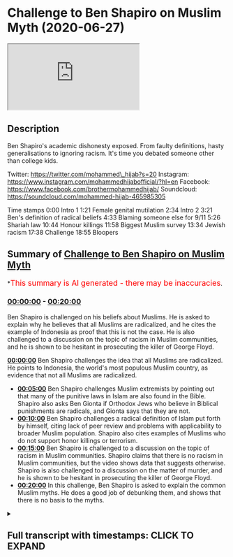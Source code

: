 # Challenge to Ben Shapiro on Muslim Myth (2020-06-27)

<iframe loading='lazy' src='https://www.youtube.com/embed/88CwPZAssIQ'></iframe>

## Description

Ben Shapiro's academic dishonesty exposed. From faulty definitions, hasty generalisations to ignoring racism. It's time you debated someone other than college kids.

Twitter: https://twitter.com/mohammed\_hijab?s=20
Instagram: https://www.instagram.com/mohammedhijabofficial/?hl=en
Facebook: https://www.facebook.com/brothermohammedhijab/
Soundcloud: https://soundcloud.com/mohammed-hijab-465985305

Time stamps
0:00 Intro 1
1:21 Female genital mutilation
2:34 Intro 2
3:21 Ben's definition of radical beliefs
4:33 Blaming someone else for 9/11
5:26 Shariah law
10:44 Honour killings
11:58 Biggest Muslim survey
13:34 Jewish racism
17:38 Challenge
18:55 Bloopers

## Summary of [Challenge to Ben Shapiro on Muslim Myth](https://www.youtube.com/watch?v=88CwPZAssIQ)

\*<span style="color:red; font-size:125%">This summary is AI generated - there may be inaccuracies</span>.

### [00:00:00](https://www.youtube.com/watch?v=88CwPZAssIQ\&t=0) - [00:20:00](https://www.youtube.com/watch?v=88CwPZAssIQ\&t=1200)

Ben Shapiro is challenged on his beliefs about Muslims. He is asked to explain why he believes that all Muslims are radicalized, and he cites the example of Indonesia as proof that this is not the case. He is also challenged to a discussion on the topic of racism in Muslim communities, and he is shown to be hesitant in prosecuting the killer of George Floyd.

**[00:00:00](https://www.youtube.com/watch?v=88CwPZAssIQ\&t=0)**  Ben Shapiro challenges the idea that all Muslims are radicalized. He points to Indonesia, the world's most populous Muslim country, as evidence that not all Muslims are radicalized.

*   **[00:05:00](https://www.youtube.com/watch?v=88CwPZAssIQ\&t=300)**  Ben Shapiro challenges Muslim extremists by pointing out that many of the punitive laws in Islam are also found in the Bible. Shapiro also asks Ben Gionta if Orthodox Jews who believe in Biblical punishments are radicals, and Gionta says that they are not.
*   **[00:10:00](https://www.youtube.com/watch?v=88CwPZAssIQ\&t=600)** Ben Shapiro challenges a radical definition of Islam put forth by himself, citing lack of peer review and problems with applicability to broader Muslim population. Shapiro also cites examples of Muslims who do not support honor killings or terrorism.
*   **[00:15:00](https://www.youtube.com/watch?v=88CwPZAssIQ\&t=900)**  Ben Shapiro is challenged to a discussion on the topic of racism in Muslim communities. Shapiro claims that there is no racism in Muslim communities, but the video shows data that suggests otherwise. Shapiro is also challenged to a discussion on the matter of murder, and he is shown to be hesitant in prosecuting the killer of George Floyd.
*   **[00:20:00](https://www.youtube.com/watch?v=88CwPZAssIQ\&t=1200)** In this challenge, Ben Shapiro is asked to explain the common Muslim myths. He does a good job of debunking them, and shows that there is no basis to the myths.

<details><summary><h2>Full transcript with timestamps: CLICK TO EXPAND</h2></summary>

[0:00:00](https://youtu.be/88CwPZAssIQ?t=0) yes a challenging you pigeon hearted\
[0:00:03](https://youtu.be/88CwPZAssIQ?t=3) pusillanimous weasel academic weasel\
[0:00:06](https://youtu.be/88CwPZAssIQ?t=6) fraud so I've always wanted to reply to\
[0:00:14](https://youtu.be/88CwPZAssIQ?t=14) this video this video that ben shapiro\
[0:00:16](https://youtu.be/88CwPZAssIQ?t=16) he put forward this video where he is\
[0:00:18](https://youtu.be/88CwPZAssIQ?t=18) talking about islam and muslims and he's\
[0:00:21](https://youtu.be/88CwPZAssIQ?t=21) trying to represent muslims in a certain\
[0:00:24](https://youtu.be/88CwPZAssIQ?t=24) way he hastily generalizes in a really\
[0:00:27](https://youtu.be/88CwPZAssIQ?t=27) unacquainted are with this kind of hasty\
[0:00:33](https://youtu.be/88CwPZAssIQ?t=33) generalization but before we do so let's\
[0:00:35](https://youtu.be/88CwPZAssIQ?t=35) take a look at actually some of the\
[0:00:37](https://youtu.be/88CwPZAssIQ?t=37) claims that he's making first of all as\
[0:00:40](https://youtu.be/88CwPZAssIQ?t=40) we can see in this video he speaks about\
[0:00:42](https://youtu.be/88CwPZAssIQ?t=42) the Old Testament and the New Testament\
[0:00:43](https://youtu.be/88CwPZAssIQ?t=43) and when he speaks about people who\
[0:00:46](https://youtu.be/88CwPZAssIQ?t=46) believe in these things he acknowledges\
[0:00:48](https://youtu.be/88CwPZAssIQ?t=48) that there are violent passages he says\
[0:00:50](https://youtu.be/88CwPZAssIQ?t=50) in those books why he says there's\
[0:00:52](https://youtu.be/88CwPZAssIQ?t=52) plenty of violent material in the Old\
[0:00:54](https://youtu.be/88CwPZAssIQ?t=54) and New Testaments hey I'm an Orthodox\
[0:00:55](https://youtu.be/88CwPZAssIQ?t=55) Jew I read the Old Testament a lot but\
[0:00:57](https://youtu.be/88CwPZAssIQ?t=57) believers in those particular texts are\
[0:00:59](https://youtu.be/88CwPZAssIQ?t=59) not currently ramming airliners into\
[0:01:00](https://youtu.be/88CwPZAssIQ?t=60) towers or beheading journalists or\
[0:01:03](https://youtu.be/88CwPZAssIQ?t=63) mutilating female genitalia\
[0:01:04](https://youtu.be/88CwPZAssIQ?t=64) so why mention these examples is it\
[0:01:06](https://youtu.be/88CwPZAssIQ?t=66) because you're trying to otherwise or\
[0:01:08](https://youtu.be/88CwPZAssIQ?t=68) associate Muslims with particular acts\
[0:01:10](https://youtu.be/88CwPZAssIQ?t=70) it's clear here that those three\
[0:01:13](https://youtu.be/88CwPZAssIQ?t=73) examples are carefully chosen by\
[0:01:15](https://youtu.be/88CwPZAssIQ?t=75) yourself and actually funny enough nor\
[0:01:18](https://youtu.be/88CwPZAssIQ?t=78) even generalizable to Muslims let's take\
[0:01:20](https://youtu.be/88CwPZAssIQ?t=80) your third example for example you talk\
[0:01:22](https://youtu.be/88CwPZAssIQ?t=82) about female genital mutilation well\
[0:01:24](https://youtu.be/88CwPZAssIQ?t=84) there is no evidence whatsoever that\
[0:01:25](https://youtu.be/88CwPZAssIQ?t=85) most only Muslim countries practice this\
[0:01:28](https://youtu.be/88CwPZAssIQ?t=88) act for example with the OPA is East\
[0:01:30](https://youtu.be/88CwPZAssIQ?t=90) Africa many of those populations are\
[0:01:32](https://youtu.be/88CwPZAssIQ?t=92) majority Christian populations yet the\
[0:01:35](https://youtu.be/88CwPZAssIQ?t=95) act is very much or the practice of\
[0:01:38](https://youtu.be/88CwPZAssIQ?t=98) female genital mutilation is very much\
[0:01:40](https://youtu.be/88CwPZAssIQ?t=100) rampant in fact one of the books I've\
[0:01:42](https://youtu.be/88CwPZAssIQ?t=102) written called fifth wave feminism I\
[0:01:43](https://youtu.be/88CwPZAssIQ?t=103) dedicate an entire chapter on these\
[0:01:46](https://youtu.be/88CwPZAssIQ?t=106) kinds of Acts our practices and how\
[0:01:48](https://youtu.be/88CwPZAssIQ?t=108) they're committed in in the Western\
[0:01:52](https://youtu.be/88CwPZAssIQ?t=112) world like for example if you look at\
[0:01:53](https://youtu.be/88CwPZAssIQ?t=113) the WH old definition of what is in fact\
[0:01:56](https://youtu.be/88CwPZAssIQ?t=116) considered female genital mutilation it\
[0:01:59](https://youtu.be/88CwPZAssIQ?t=119) would be things like a labiaplasty why\
[0:02:01](https://youtu.be/88CwPZAssIQ?t=121) is that not concerned and by the way\
[0:02:03](https://youtu.be/88CwPZAssIQ?t=123) labiaplasty and clitoridectomy z' these\
[0:02:06](https://youtu.be/88CwPZAssIQ?t=126) kinds of things are done right here in\
[0:02:09](https://youtu.be/88CwPZAssIQ?t=129) the West and they're done at an alarming\
[0:02:11](https://youtu.be/88CwPZAssIQ?t=131) rate more so than\
[0:02:13](https://youtu.be/88CwPZAssIQ?t=133) any other place in the world so why is\
[0:02:15](https://youtu.be/88CwPZAssIQ?t=135) that not referred to as female genital\
[0:02:17](https://youtu.be/88CwPZAssIQ?t=137) mutilation and has that got anything to\
[0:02:18](https://youtu.be/88CwPZAssIQ?t=138) do with Muslims no it's got nothing to\
[0:02:20](https://youtu.be/88CwPZAssIQ?t=140) do with Muslims even that pacings pacing\
[0:02:23](https://youtu.be/88CwPZAssIQ?t=143) of vagina is referred to as a kind of\
[0:02:26](https://youtu.be/88CwPZAssIQ?t=146) mutilation by the w-h-o standard if we\
[0:02:29](https://youtu.be/88CwPZAssIQ?t=149) take once again that measure what would\
[0:02:31](https://youtu.be/88CwPZAssIQ?t=151) we say that that happens more in the\
[0:02:33](https://youtu.be/88CwPZAssIQ?t=153) West or does that happen more in these\
[0:02:34](https://youtu.be/88CwPZAssIQ?t=154) so once again I think you're trying to\
[0:02:37](https://youtu.be/88CwPZAssIQ?t=157) create an image you're trying to create\
[0:02:39](https://youtu.be/88CwPZAssIQ?t=159) a picture of a peculiar Muslim right and\
[0:02:43](https://youtu.be/88CwPZAssIQ?t=163) it's a very failed image because when we\
[0:02:46](https://youtu.be/88CwPZAssIQ?t=166) fact check some of the stuff that you're\
[0:02:48](https://youtu.be/88CwPZAssIQ?t=168) saying quickly right as we're gonna find\
[0:02:51](https://youtu.be/88CwPZAssIQ?t=171) out when we go through this one by one\
[0:02:53](https://youtu.be/88CwPZAssIQ?t=173) bit by bit piece by piece then\
[0:02:56](https://youtu.be/88CwPZAssIQ?t=176) everything like a stack of cards breaks\
[0:03:00](https://youtu.be/88CwPZAssIQ?t=180) down in front of your very face let's\
[0:03:02](https://youtu.be/88CwPZAssIQ?t=182) take a look at the next thing that you\
[0:03:03](https://youtu.be/88CwPZAssIQ?t=183) say so you say that and this is so\
[0:03:08](https://youtu.be/88CwPZAssIQ?t=188) important because you run with this okay\
[0:03:10](https://youtu.be/88CwPZAssIQ?t=190) and in fact I would go as far as to say\
[0:03:12](https://youtu.be/88CwPZAssIQ?t=192) is the majority of your video is based\
[0:03:15](https://youtu.be/88CwPZAssIQ?t=195) on this faulty and unrecognized\
[0:03:18](https://youtu.be/88CwPZAssIQ?t=198) definition which you don't even do a\
[0:03:20](https://youtu.be/88CwPZAssIQ?t=200) good job in defining radical beliefs are\
[0:03:22](https://youtu.be/88CwPZAssIQ?t=202) a lot broader than terrorists and\
[0:03:23](https://youtu.be/88CwPZAssIQ?t=203) anybody who argues otherwise is being\
[0:03:25](https://youtu.be/88CwPZAssIQ?t=205) naive or foolish or disingenuous but\
[0:03:27](https://youtu.be/88CwPZAssIQ?t=207) defining what radical beliefs are not is\
[0:03:30](https://youtu.be/88CwPZAssIQ?t=210) not defining what they are so by saying\
[0:03:33](https://youtu.be/88CwPZAssIQ?t=213) radical beliefs are much wider than\
[0:03:35](https://youtu.be/88CwPZAssIQ?t=215) terrorism what you're free to do as\
[0:03:38](https://youtu.be/88CwPZAssIQ?t=218) we're gonna see in this video is\
[0:03:39](https://youtu.be/88CwPZAssIQ?t=219) basically define a multiplicity of\
[0:03:42](https://youtu.be/88CwPZAssIQ?t=222) things all radical beliefs but why\
[0:03:45](https://youtu.be/88CwPZAssIQ?t=225) should we accept your chosen definition\
[0:03:48](https://youtu.be/88CwPZAssIQ?t=228) in fact in the literature in the\
[0:03:50](https://youtu.be/88CwPZAssIQ?t=230) political science literature when we\
[0:03:51](https://youtu.be/88CwPZAssIQ?t=231) read the works of action or Pape or sage\
[0:03:54](https://youtu.be/88CwPZAssIQ?t=234) men or any other they don't agree with\
[0:03:56](https://youtu.be/88CwPZAssIQ?t=236) you in terms of that definition when we\
[0:03:58](https://youtu.be/88CwPZAssIQ?t=238) talk about the process of radicalization\
[0:04:00](https://youtu.be/88CwPZAssIQ?t=240) we're not talking about someone who for\
[0:04:03](https://youtu.be/88CwPZAssIQ?t=243) example is we're gonna come to see with\
[0:04:04](https://youtu.be/88CwPZAssIQ?t=244) your with your kind of pseudo\
[0:04:07](https://youtu.be/88CwPZAssIQ?t=247) definitions that believes in or an acts\
[0:04:11](https://youtu.be/88CwPZAssIQ?t=251) kind of Sharia law who agrees with this\
[0:04:13](https://youtu.be/88CwPZAssIQ?t=253) definition it's not something which is\
[0:04:15](https://youtu.be/88CwPZAssIQ?t=255) unanimous in the literature by any means\
[0:04:17](https://youtu.be/88CwPZAssIQ?t=257) so you start with this faulty definition\
[0:04:19](https://youtu.be/88CwPZAssIQ?t=259) and then you proceed in a way which\
[0:04:22](https://youtu.be/88CwPZAssIQ?t=262) builds your faulty castle or your\
[0:04:26](https://youtu.be/88CwPZAssIQ?t=266) Gosselaar on a thin air you building an\
[0:04:28](https://youtu.be/88CwPZAssIQ?t=268) argument on a faulty premise and that's\
[0:04:31](https://youtu.be/88CwPZAssIQ?t=271) what we're gonna expose today Indonesia\
[0:04:34](https://youtu.be/88CwPZAssIQ?t=274) is the world's most populous Muslim\
[0:04:35](https://youtu.be/88CwPZAssIQ?t=275) country it's got almost 205 million\
[0:04:37](https://youtu.be/88CwPZAssIQ?t=277) Muslims living there and 70 percent\
[0:04:39](https://youtu.be/88CwPZAssIQ?t=279) blamed the United States Israel or\
[0:04:41](https://youtu.be/88CwPZAssIQ?t=281) somebody else for 9/11 so you make that\
[0:04:43](https://youtu.be/88CwPZAssIQ?t=283) calculation it's about 143 million\
[0:04:45](https://youtu.be/88CwPZAssIQ?t=285) people who are radicalized you scared\
[0:04:48](https://youtu.be/88CwPZAssIQ?t=288) yet you know we're just getting started\
[0:04:49](https://youtu.be/88CwPZAssIQ?t=289) so if it's true that someone who blames\
[0:04:53](https://youtu.be/88CwPZAssIQ?t=293) the u.s. Israel or someone else for 9/11\
[0:04:55](https://youtu.be/88CwPZAssIQ?t=295) is a radical as you're alluding to here\
[0:05:00](https://youtu.be/88CwPZAssIQ?t=300) or you're kind to trying to suggest here\
[0:05:01](https://youtu.be/88CwPZAssIQ?t=301) then all of those families who are whose\
[0:05:05](https://youtu.be/88CwPZAssIQ?t=305) family member was killed on 9/11 who are\
[0:05:10](https://youtu.be/88CwPZAssIQ?t=310) part of the truth movements in the\
[0:05:11](https://youtu.be/88CwPZAssIQ?t=311) United States and all those kind of\
[0:05:13](https://youtu.be/88CwPZAssIQ?t=313) things are you willing to come out and\
[0:05:14](https://youtu.be/88CwPZAssIQ?t=314) say that they're radicals as well well\
[0:05:16](https://youtu.be/88CwPZAssIQ?t=316) in fact you'd have to do that come out\
[0:05:18](https://youtu.be/88CwPZAssIQ?t=318) and say that they are radicals those\
[0:05:20](https://youtu.be/88CwPZAssIQ?t=320) people in America part of the truth\
[0:05:23](https://youtu.be/88CwPZAssIQ?t=323) movements that they're all radicals if\
[0:05:25](https://youtu.be/88CwPZAssIQ?t=325) that's what your definition entails\
[0:05:26](https://youtu.be/88CwPZAssIQ?t=326) Bangladesh another 82% want Sharia to be\
[0:05:29](https://youtu.be/88CwPZAssIQ?t=329) the official law of the country hey\
[0:05:31](https://youtu.be/88CwPZAssIQ?t=331) Egypt 80 million Muslims according to\
[0:05:33](https://youtu.be/88CwPZAssIQ?t=333) that same 2009 poll it showed that 65%\
[0:05:36](https://youtu.be/88CwPZAssIQ?t=336) were on strict Sharia law in every\
[0:05:37](https://youtu.be/88CwPZAssIQ?t=337) Islamic country the second aspects\
[0:05:40](https://youtu.be/88CwPZAssIQ?t=340) strict support for Sharia law so I want\
[0:05:42](https://youtu.be/88CwPZAssIQ?t=342) to know what exactly about Sharia law do\
[0:05:45](https://youtu.be/88CwPZAssIQ?t=345) you think make someone a radical because\
[0:05:47](https://youtu.be/88CwPZAssIQ?t=347) if you're saying Sharia law makes\
[0:05:50](https://youtu.be/88CwPZAssIQ?t=350) someone a radical what exactly now I am\
[0:05:54](https://youtu.be/88CwPZAssIQ?t=354) gonna assume that you're gonna say the\
[0:05:56](https://youtu.be/88CwPZAssIQ?t=356) punitive laws because that's the most\
[0:05:58](https://youtu.be/88CwPZAssIQ?t=358) controversial aspect of Sharia law now I\
[0:06:01](https://youtu.be/88CwPZAssIQ?t=361) want you to answer me a question if\
[0:06:04](https://youtu.be/88CwPZAssIQ?t=364) people believe the punitive and penal\
[0:06:07](https://youtu.be/88CwPZAssIQ?t=367) laws of Islam and that makes them a\
[0:06:09](https://youtu.be/88CwPZAssIQ?t=369) radical then what you say of Orthodox\
[0:06:12](https://youtu.be/88CwPZAssIQ?t=372) Jews who read Exodus chapter 20 who read\
[0:06:16](https://youtu.be/88CwPZAssIQ?t=376) Leviticus chapter 20 who read first\
[0:06:19](https://youtu.be/88CwPZAssIQ?t=379) Samuels 15/3 and you can check those\
[0:06:22](https://youtu.be/88CwPZAssIQ?t=382) references in your own time in The Book\
[0:06:24](https://youtu.be/88CwPZAssIQ?t=384) of Numbers chapter 30 verse 8 check him\
[0:06:26](https://youtu.be/88CwPZAssIQ?t=386) to check those number those reference\
[0:06:27](https://youtu.be/88CwPZAssIQ?t=387) Gionta what about those individuals who\
[0:06:29](https://youtu.be/88CwPZAssIQ?t=389) believe in those things they believe in\
[0:06:31](https://youtu.be/88CwPZAssIQ?t=391) the capital punishment for murder for\
[0:06:33](https://youtu.be/88CwPZAssIQ?t=393) adultery for in fact let me tell you Ben\
[0:06:35](https://youtu.be/88CwPZAssIQ?t=395) let me tell you something Ben let me\
[0:06:38](https://youtu.be/88CwPZAssIQ?t=398) tell you something Ben listen to me a\
[0:06:39](https://youtu.be/88CwPZAssIQ?t=399) look at me\
[0:06:40](https://youtu.be/88CwPZAssIQ?t=400) I am willing to say that all of the\
[0:06:42](https://youtu.be/88CwPZAssIQ?t=402) punitive laws that are mentioned\
[0:06:44](https://youtu.be/88CwPZAssIQ?t=404) classically in the text the primary text\
[0:06:47](https://youtu.be/88CwPZAssIQ?t=407) of Islam and subsequently mentioned by\
[0:06:50](https://youtu.be/88CwPZAssIQ?t=410) medieval scholars for example in\
[0:06:51](https://youtu.be/88CwPZAssIQ?t=411) classical Jews potential texts they also\
[0:06:54](https://youtu.be/88CwPZAssIQ?t=414) mentioned more severely yes more\
[0:06:58](https://youtu.be/88CwPZAssIQ?t=418) severely in the halacha\
[0:06:59](https://youtu.be/88CwPZAssIQ?t=419) texts of the Jewish Orthodox Jews so can\
[0:07:03](https://youtu.be/88CwPZAssIQ?t=423) you now say that they are radicals all\
[0:07:05](https://youtu.be/88CwPZAssIQ?t=425) of those Orthodox Jews who believe word\
[0:07:07](https://youtu.be/88CwPZAssIQ?t=427) for word letter for letter the the\
[0:07:12](https://youtu.be/88CwPZAssIQ?t=432) biblical discourse as it relates to\
[0:07:14](https://youtu.be/88CwPZAssIQ?t=434) Penal goes you would probably come back\
[0:07:15](https://youtu.be/88CwPZAssIQ?t=435) and say what hold on that's why it says\
[0:07:18](https://youtu.be/88CwPZAssIQ?t=438) in the book but in terms of\
[0:07:20](https://youtu.be/88CwPZAssIQ?t=440) implementation there's a difference and\
[0:07:23](https://youtu.be/88CwPZAssIQ?t=443) we say the same thing we're not going\
[0:07:24](https://youtu.be/88CwPZAssIQ?t=444) around saying well let's go cut\
[0:07:26](https://youtu.be/88CwPZAssIQ?t=446) everyone's hands off and go and do these\
[0:07:28](https://youtu.be/88CwPZAssIQ?t=448) things which are penal laws these things\
[0:07:30](https://youtu.be/88CwPZAssIQ?t=450) as we know have a complex discussion or\
[0:07:33](https://youtu.be/88CwPZAssIQ?t=453) how they are implemented but in the\
[0:07:35](https://youtu.be/88CwPZAssIQ?t=455) modern world we're not saying let's go\
[0:07:36](https://youtu.be/88CwPZAssIQ?t=456) and do a killing spree or do a murder\
[0:07:39](https://youtu.be/88CwPZAssIQ?t=459) this and capital punishments know where\
[0:07:41](https://youtu.be/88CwPZAssIQ?t=461) there's a complex discussion Muslim\
[0:07:43](https://youtu.be/88CwPZAssIQ?t=463) scholars are having it just like Jewish\
[0:07:45](https://youtu.be/88CwPZAssIQ?t=465) scholars are having it and there's a\
[0:07:47](https://youtu.be/88CwPZAssIQ?t=467) spectrum of different opinion how\
[0:07:49](https://youtu.be/88CwPZAssIQ?t=469) implementation can be done if it is at\
[0:07:51](https://youtu.be/88CwPZAssIQ?t=471) all done in Muslim lands so if this\
[0:07:54](https://youtu.be/88CwPZAssIQ?t=474) makes Muslims radicals and surely it\
[0:07:57](https://youtu.be/88CwPZAssIQ?t=477) should be able to make Orthodox Jews\
[0:07:59](https://youtu.be/88CwPZAssIQ?t=479) radicals as well because I say this\
[0:08:01](https://youtu.be/88CwPZAssIQ?t=481) again almost all of the punitive laws\
[0:08:03](https://youtu.be/88CwPZAssIQ?t=483) almost all of the penal laws are\
[0:08:07](https://youtu.be/88CwPZAssIQ?t=487) iterated in the Old Testament almost all\
[0:08:10](https://youtu.be/88CwPZAssIQ?t=490) of in fact more of them are there more\
[0:08:13](https://youtu.be/88CwPZAssIQ?t=493) of their mother so that's what you tried\
[0:08:16](https://youtu.be/88CwPZAssIQ?t=496) to skip in the beginning of the video\
[0:08:17](https://youtu.be/88CwPZAssIQ?t=497) didn't you try to weasel from that one\
[0:08:20](https://youtu.be/88CwPZAssIQ?t=500) try to scramble from that one try to\
[0:08:22](https://youtu.be/88CwPZAssIQ?t=502) squirm from that one try to run away\
[0:08:23](https://youtu.be/88CwPZAssIQ?t=503) from that one oh this violent passages\
[0:08:26](https://youtu.be/88CwPZAssIQ?t=506) in the Old Testament do you not think\
[0:08:28](https://youtu.be/88CwPZAssIQ?t=508) that some of these individuals who\
[0:08:30](https://youtu.be/88CwPZAssIQ?t=510) believe in those violent passages maybe\
[0:08:32](https://youtu.be/88CwPZAssIQ?t=512) could have a propensity to be inspired\
[0:08:36](https://youtu.be/88CwPZAssIQ?t=516) as they were historically\
[0:08:38](https://youtu.be/88CwPZAssIQ?t=518) contemporaneously to do any acts of\
[0:08:40](https://youtu.be/88CwPZAssIQ?t=520) violence like the Ergun who killed 91\
[0:08:43](https://youtu.be/88CwPZAssIQ?t=523) individuals innocent individuals in the\
[0:08:45](https://youtu.be/88CwPZAssIQ?t=525) kingdom Solomon hotel who were a Jewish\
[0:08:48](https://youtu.be/88CwPZAssIQ?t=528) terrorist group yes who then became\
[0:08:52](https://youtu.be/88CwPZAssIQ?t=532) basically the guy\
[0:08:54](https://youtu.be/88CwPZAssIQ?t=534) for intents and purposes the Luke it\
[0:08:56](https://youtu.be/88CwPZAssIQ?t=536) party is now an extension from this\
[0:08:59](https://youtu.be/88CwPZAssIQ?t=539) terrorist organization now you keep\
[0:09:00](https://youtu.be/88CwPZAssIQ?t=540) mentioning who sama bin Laden in your in\
[0:09:03](https://youtu.be/88CwPZAssIQ?t=543) your in your video and almost seventy\
[0:09:06](https://youtu.be/88CwPZAssIQ?t=546) percent said that they had positive or\
[0:09:07](https://youtu.be/88CwPZAssIQ?t=547) mixed feelings about bin Laden I imagine\
[0:09:10](https://youtu.be/88CwPZAssIQ?t=550) begin who was who wrote this book called\
[0:09:13](https://youtu.be/88CwPZAssIQ?t=553) the revolt he himself became the Prime\
[0:09:16](https://youtu.be/88CwPZAssIQ?t=556) Minister of Israel now if that is the\
[0:09:19](https://youtu.be/88CwPZAssIQ?t=559) case now you imagine after Osama bin\
[0:09:21](https://youtu.be/88CwPZAssIQ?t=561) Laden has committed all of his attacks\
[0:09:24](https://youtu.be/88CwPZAssIQ?t=564) he becomes the prime minister of some\
[0:09:26](https://youtu.be/88CwPZAssIQ?t=566) country and he has an allied\
[0:09:28](https://youtu.be/88CwPZAssIQ?t=568) relationship with the West so don't\
[0:09:30](https://youtu.be/88CwPZAssIQ?t=570) don't please don't throw stones when you\
[0:09:32](https://youtu.be/88CwPZAssIQ?t=572) live in the Glass House do you not know\
[0:09:33](https://youtu.be/88CwPZAssIQ?t=573) your history and you not know your\
[0:09:35](https://youtu.be/88CwPZAssIQ?t=575) religious book you claim you're an\
[0:09:37](https://youtu.be/88CwPZAssIQ?t=577) Orthodox Jew but what exactly are you\
[0:09:40](https://youtu.be/88CwPZAssIQ?t=580) advocating in terms of belief Nigeria\
[0:09:44](https://youtu.be/88CwPZAssIQ?t=584) seventy five point seven million Muslims\
[0:09:46](https://youtu.be/88CwPZAssIQ?t=586) live there 71% favor Sharia law that's\
[0:09:49](https://youtu.be/88CwPZAssIQ?t=589) fifty three point seven million people\
[0:09:50](https://youtu.be/88CwPZAssIQ?t=590) Iran seventy four point eight million\
[0:09:53](https://youtu.be/88CwPZAssIQ?t=593) Muslims eighty three percent favor\
[0:09:55](https://youtu.be/88CwPZAssIQ?t=595) implementation of Sharia law as of last\
[0:09:57](https://youtu.be/88CwPZAssIQ?t=597) year so this is what he doesn't throw\
[0:09:58](https://youtu.be/88CwPZAssIQ?t=598) the video he looks at all the countries\
[0:10:00](https://youtu.be/88CwPZAssIQ?t=600) that believe in a strict go the majority\
[0:10:02](https://youtu.be/88CwPZAssIQ?t=602) population believing the strict\
[0:10:03](https://youtu.be/88CwPZAssIQ?t=603) compliance to Sharia law and he labels\
[0:10:06](https://youtu.be/88CwPZAssIQ?t=606) them as radical but of course he\
[0:10:08](https://youtu.be/88CwPZAssIQ?t=608) wouldn't have the same attitude to\
[0:10:10](https://youtu.be/88CwPZAssIQ?t=610) Orthodox Jews who believe in very\
[0:10:12](https://youtu.be/88CwPZAssIQ?t=612) similar things so I want to know first\
[0:10:16](https://youtu.be/88CwPZAssIQ?t=616) of all who peer reviewed your definition\
[0:10:18](https://youtu.be/88CwPZAssIQ?t=618) of radicalism who peer reviewed it\
[0:10:20](https://youtu.be/88CwPZAssIQ?t=620) because when I was looking in the\
[0:10:21](https://youtu.be/88CwPZAssIQ?t=621) academic literature I didn't find your\
[0:10:24](https://youtu.be/88CwPZAssIQ?t=624) pseudo definition of radicalism it\
[0:10:26](https://youtu.be/88CwPZAssIQ?t=626) doesn't actually exist number two why\
[0:10:31](https://youtu.be/88CwPZAssIQ?t=631) are you not applying the same standards\
[0:10:33](https://youtu.be/88CwPZAssIQ?t=633) on the Orthodox Jewish community if\
[0:10:35](https://youtu.be/88CwPZAssIQ?t=635) that's what radicalism entails so it\
[0:10:38](https://youtu.be/88CwPZAssIQ?t=638) seems like your presupposition is a\
[0:10:39](https://youtu.be/88CwPZAssIQ?t=639) false one and therefore your\
[0:10:41](https://youtu.be/88CwPZAssIQ?t=641) understanding is a problematic one\
[0:10:43](https://youtu.be/88CwPZAssIQ?t=643) Bangladesh and two thirds said honor\
[0:10:46](https://youtu.be/88CwPZAssIQ?t=646) killings of women can sometimes be\
[0:10:49](https://youtu.be/88CwPZAssIQ?t=649) justified honor killings I looked at Pew\
[0:10:51](https://youtu.be/88CwPZAssIQ?t=651) Research to see exactly what they're\
[0:10:53](https://youtu.be/88CwPZAssIQ?t=653) talking about and what in fact they're\
[0:10:54](https://youtu.be/88CwPZAssIQ?t=654) talking about in fact let me give you an\
[0:10:56](https://youtu.be/88CwPZAssIQ?t=656) example\
[0:10:57](https://youtu.be/88CwPZAssIQ?t=657) Indonesia says males it has Iran\
[0:11:01](https://youtu.be/88CwPZAssIQ?t=661) achilles honor killing section talks\
[0:11:02](https://youtu.be/88CwPZAssIQ?t=662) about the capital punishment for a\
[0:11:03](https://youtu.be/88CwPZAssIQ?t=663) certain crime it says males for example\
[0:11:06](https://youtu.be/88CwPZAssIQ?t=666) eight\
[0:11:07](https://youtu.be/88CwPZAssIQ?t=667) 2% believed that they would be eligible\
[0:11:10](https://youtu.be/88CwPZAssIQ?t=670) for honor killings and also 82% of\
[0:11:12](https://youtu.be/88CwPZAssIQ?t=672) female so it's exactly the same it's not\
[0:11:14](https://youtu.be/88CwPZAssIQ?t=674) a female specific issue you're saying\
[0:11:16](https://youtu.be/88CwPZAssIQ?t=676) they believe in female honor killings\
[0:11:17](https://youtu.be/88CwPZAssIQ?t=677) but if you look at the biggest\
[0:11:19](https://youtu.be/88CwPZAssIQ?t=679) population of Muslims in the world\
[0:11:20](https://youtu.be/88CwPZAssIQ?t=680) Indonesia as an example but many of them\
[0:11:22](https://youtu.be/88CwPZAssIQ?t=682) are the same those who believe in such\
[0:11:24](https://youtu.be/88CwPZAssIQ?t=684) capital punishments usually believe in\
[0:11:26](https://youtu.be/88CwPZAssIQ?t=686) it for both sexes now what are we\
[0:11:28](https://youtu.be/88CwPZAssIQ?t=688) talking about when they say this are\
[0:11:29](https://youtu.be/88CwPZAssIQ?t=689) they're talking about something which is\
[0:11:31](https://youtu.be/88CwPZAssIQ?t=691) judicial it's a capital punishment for a\
[0:11:34](https://youtu.be/88CwPZAssIQ?t=694) certain certain kind of crime or are we\
[0:11:38](https://youtu.be/88CwPZAssIQ?t=698) talking about vigilantism oh and these\
[0:11:41](https://youtu.be/88CwPZAssIQ?t=701) are very important you want says you\
[0:11:42](https://youtu.be/88CwPZAssIQ?t=702) can't just skip by themselves they\
[0:11:44](https://youtu.be/88CwPZAssIQ?t=704) believe in honor killings for women but\
[0:11:46](https://youtu.be/88CwPZAssIQ?t=706) do they believe in I mean look at\
[0:11:47](https://youtu.be/88CwPZAssIQ?t=707) Indonesia I believe 82% of them but even\
[0:11:49](https://youtu.be/88CwPZAssIQ?t=709) honor killing for so-called Allah caliph\
[0:11:50](https://youtu.be/88CwPZAssIQ?t=710) over but also for men so what are\
[0:11:52](https://youtu.be/88CwPZAssIQ?t=712) they're talking about when they say this\
[0:11:53](https://youtu.be/88CwPZAssIQ?t=713) and do they all mean the same thing when\
[0:11:55](https://youtu.be/88CwPZAssIQ?t=715) they say these things these are nuances\
[0:11:57](https://youtu.be/88CwPZAssIQ?t=717) which are very important so there's a\
[0:11:58](https://youtu.be/88CwPZAssIQ?t=718) book called what a billion Muslims think\
[0:12:01](https://youtu.be/88CwPZAssIQ?t=721) okay and there's a survey of 50,000\
[0:12:03](https://youtu.be/88CwPZAssIQ?t=723) people Muslim people across I don't know\
[0:12:05](https://youtu.be/88CwPZAssIQ?t=725) how many countries John Esposito and\
[0:12:08](https://youtu.be/88CwPZAssIQ?t=728) Allium or more ga'head were part of this\
[0:12:10](https://youtu.be/88CwPZAssIQ?t=730) this project and when we look at the\
[0:12:12](https://youtu.be/88CwPZAssIQ?t=732) amount of Muslims who actually believe\
[0:12:15](https://youtu.be/88CwPZAssIQ?t=735) in terrorism and killing innocent people\
[0:12:18](https://youtu.be/88CwPZAssIQ?t=738) and civilians and stuff you will find\
[0:12:21](https://youtu.be/88CwPZAssIQ?t=741) this a marginal number if you look at\
[0:12:22](https://youtu.be/88CwPZAssIQ?t=742) page 97 to 98 of the book in the high\
[0:12:25](https://youtu.be/88CwPZAssIQ?t=745) 90s of people then the percentage of\
[0:12:28](https://youtu.be/88CwPZAssIQ?t=748) high 90% believe that that is a\
[0:12:30](https://youtu.be/88CwPZAssIQ?t=750) despicable crime and horrendous and so\
[0:12:31](https://youtu.be/88CwPZAssIQ?t=751) on and so forth now we know you have to\
[0:12:33](https://youtu.be/88CwPZAssIQ?t=753) remember something the Muslim\
[0:12:35](https://youtu.be/88CwPZAssIQ?t=755) communities like 1.8 billion now in 2020\
[0:12:38](https://youtu.be/88CwPZAssIQ?t=758) the Jewish community is not even 1% of\
[0:12:41](https://youtu.be/88CwPZAssIQ?t=761) that so it's not like for like I'm\
[0:12:42](https://youtu.be/88CwPZAssIQ?t=762) afraid if even 1% of the Muslim\
[0:12:47](https://youtu.be/88CwPZAssIQ?t=767) community becomes radicalized in a\
[0:12:50](https://youtu.be/88CwPZAssIQ?t=770) properly definitional sense in a violent\
[0:12:52](https://youtu.be/88CwPZAssIQ?t=772) sense it will have massive ramifications\
[0:12:55](https://youtu.be/88CwPZAssIQ?t=775) it's true and we do have a problem to\
[0:12:57](https://youtu.be/88CwPZAssIQ?t=777) deal with we're not denying this as the\
[0:12:59](https://youtu.be/88CwPZAssIQ?t=779) Muslim community we have to talk about\
[0:13:01](https://youtu.be/88CwPZAssIQ?t=781) these things about the tech feeding\
[0:13:03](https://youtu.be/88CwPZAssIQ?t=783) movements about those radical movements\
[0:13:04](https://youtu.be/88CwPZAssIQ?t=784) about those repugnant movement the\
[0:13:07](https://youtu.be/88CwPZAssIQ?t=787) monstrous crimes that they commit and\
[0:13:08](https://youtu.be/88CwPZAssIQ?t=788) how to theologically remedy what they're\
[0:13:10](https://youtu.be/88CwPZAssIQ?t=790) doing politically remedy what they're\
[0:13:11](https://youtu.be/88CwPZAssIQ?t=791) doing and ideologically remedy what\
[0:13:13](https://youtu.be/88CwPZAssIQ?t=793) they're doing but it's not fair for\
[0:13:16](https://youtu.be/88CwPZAssIQ?t=796) someone like you to come up and\
[0:13:18](https://youtu.be/88CwPZAssIQ?t=798) misrepresent an entire\
[0:13:19](https://youtu.be/88CwPZAssIQ?t=799) people religious community by hastily\
[0:13:23](https://youtu.be/88CwPZAssIQ?t=803) generalizing and giving false\
[0:13:25](https://youtu.be/88CwPZAssIQ?t=805) definitions and not applying the same\
[0:13:28](https://youtu.be/88CwPZAssIQ?t=808) standards of radicalization to one group\
[0:13:31](https://youtu.be/88CwPZAssIQ?t=811) of people rather than others I want to\
[0:13:34](https://youtu.be/88CwPZAssIQ?t=814) tell you something yes I've got\
[0:13:35](https://youtu.be/88CwPZAssIQ?t=815) something in my hand this is an\
[0:13:36](https://youtu.be/88CwPZAssIQ?t=816) unpublished paper that I wrote back in\
[0:13:38](https://youtu.be/88CwPZAssIQ?t=818) 2014 when I was doing one of my post\
[0:13:41](https://youtu.be/88CwPZAssIQ?t=821) graduates in fact I was in the Leo Beck\
[0:13:43](https://youtu.be/88CwPZAssIQ?t=823) Institute which is a situation such as\
[0:13:46](https://youtu.be/88CwPZAssIQ?t=826) you probably more you should know let me\
[0:13:49](https://youtu.be/88CwPZAssIQ?t=829) tell you something I was doing work to\
[0:13:51](https://youtu.be/88CwPZAssIQ?t=831) see the extent of Jewish racism and in\
[0:13:54](https://youtu.be/88CwPZAssIQ?t=834) fact I might publish this because when I\
[0:13:56](https://youtu.be/88CwPZAssIQ?t=836) went on the Peace Index website it seems\
[0:13:58](https://youtu.be/88CwPZAssIQ?t=838) to me that they're not working anymore\
[0:14:00](https://youtu.be/88CwPZAssIQ?t=840) but this was one of the most robust\
[0:14:03](https://youtu.be/88CwPZAssIQ?t=843) organizations that are teaming up with\
[0:14:05](https://youtu.be/88CwPZAssIQ?t=845) Tel Aviv University\
[0:14:06](https://youtu.be/88CwPZAssIQ?t=846) I remember referencing them now in this\
[0:14:09](https://youtu.be/88CwPZAssIQ?t=849) and I was looking at the extent of the\
[0:14:12](https://youtu.be/88CwPZAssIQ?t=852) problem of racism in the Jewish\
[0:14:14](https://youtu.be/88CwPZAssIQ?t=854) community not look at this I want to\
[0:14:17](https://youtu.be/88CwPZAssIQ?t=857) show you something yes I want you to\
[0:14:19](https://youtu.be/88CwPZAssIQ?t=859) know something look at the amount of\
[0:14:20](https://youtu.be/88CwPZAssIQ?t=860) racism you have in in the in the Jewish\
[0:14:24](https://youtu.be/88CwPZAssIQ?t=864) come in the Israeli Jewish community\
[0:14:26](https://youtu.be/88CwPZAssIQ?t=866) according to Peace Index survey\
[0:14:28](https://youtu.be/88CwPZAssIQ?t=868) conducted in 2012 some sixty five point\
[0:14:31](https://youtu.be/88CwPZAssIQ?t=871) two percent of Israeli Jews were either\
[0:14:34](https://youtu.be/88CwPZAssIQ?t=874) moderately or greatly disturbed that\
[0:14:37](https://youtu.be/88CwPZAssIQ?t=877) they were there were foreign workers who\
[0:14:39](https://youtu.be/88CwPZAssIQ?t=879) came from countries like Sudan and\
[0:14:41](https://youtu.be/88CwPZAssIQ?t=881) Eritrea so we're talking about greatly\
[0:14:44](https://youtu.be/88CwPZAssIQ?t=884) 40.5% that they had foreign neighbors\
[0:14:49](https://youtu.be/88CwPZAssIQ?t=889) who came from Eritrea Sudan and Eritrea\
[0:14:50](https://youtu.be/88CwPZAssIQ?t=890) in particular three black countries as\
[0:14:53](https://youtu.be/88CwPZAssIQ?t=893) you know now I've never seen you come\
[0:14:56](https://youtu.be/88CwPZAssIQ?t=896) out and talk about the clear racism in\
[0:15:01](https://youtu.be/88CwPZAssIQ?t=901) Israel all we've do all we've seen with\
[0:15:05](https://youtu.be/88CwPZAssIQ?t=905) you is you attacking the black rights\
[0:15:07](https://youtu.be/88CwPZAssIQ?t=907) movement all but all black rights matter\
[0:15:11](https://youtu.be/88CwPZAssIQ?t=911) movement but we don't haven't seen from\
[0:15:13](https://youtu.be/88CwPZAssIQ?t=913) your attack any Jewish anti black\
[0:15:16](https://youtu.be/88CwPZAssIQ?t=916) sentiments which we can see here with\
[0:15:18](https://youtu.be/88CwPZAssIQ?t=918) this survey data or the survey data is\
[0:15:21](https://youtu.be/88CwPZAssIQ?t=921) quite rampant same likewise as we know\
[0:15:25](https://youtu.be/88CwPZAssIQ?t=925) with your own comment your anti-arab\
[0:15:26](https://youtu.be/88CwPZAssIQ?t=926) comment when you're saying that Jews\
[0:15:28](https://youtu.be/88CwPZAssIQ?t=928) like to build things and Arabs like to\
[0:15:30](https://youtu.be/88CwPZAssIQ?t=930) bomb crap or something like this when\
[0:15:32](https://youtu.be/88CwPZAssIQ?t=932) you learn and\
[0:15:33](https://youtu.be/88CwPZAssIQ?t=933) Neels show 50% of Jews would not live in\
[0:15:38](https://youtu.be/88CwPZAssIQ?t=938) the same building as Arabs and the\
[0:15:40](https://youtu.be/88CwPZAssIQ?t=940) number fifty percent said they would\
[0:15:42](https://youtu.be/88CwPZAssIQ?t=942) they would encourage their Arab\
[0:15:43](https://youtu.be/88CwPZAssIQ?t=943) neighbors to emigrate to another land\
[0:15:45](https://youtu.be/88CwPZAssIQ?t=945) what kind of numbers are these what kind\
[0:15:48](https://youtu.be/88CwPZAssIQ?t=948) of things are these well I don't see is\
[0:15:50](https://youtu.be/88CwPZAssIQ?t=950) that radicalism I won't ask a question\
[0:15:52](https://youtu.be/88CwPZAssIQ?t=952) actually is that racism is can we say\
[0:15:54](https://youtu.be/88CwPZAssIQ?t=954) that the majority based on the states\
[0:15:57](https://youtu.be/88CwPZAssIQ?t=957) are here which conveniently the website\
[0:15:59](https://youtu.be/88CwPZAssIQ?t=959) has sought it's not working right now\
[0:16:01](https://youtu.be/88CwPZAssIQ?t=961) the Peace Index website because people\
[0:16:02](https://youtu.be/88CwPZAssIQ?t=962) are using it like me to prove certain\
[0:16:05](https://youtu.be/88CwPZAssIQ?t=965) things or to make sound claims but can I\
[0:16:07](https://youtu.be/88CwPZAssIQ?t=967) say I've got this don't worry so but\
[0:16:11](https://youtu.be/88CwPZAssIQ?t=971) it's all I have all I've taken\
[0:16:12](https://youtu.be/88CwPZAssIQ?t=972) screenshots and I'm gonna show it to you\
[0:16:14](https://youtu.be/88CwPZAssIQ?t=974) right now but when I say when I say this\
[0:16:17](https://youtu.be/88CwPZAssIQ?t=977) can we say can we generalize the the\
[0:16:19](https://youtu.be/88CwPZAssIQ?t=979) Jewish community in Israel Iser a racist\
[0:16:21](https://youtu.be/88CwPZAssIQ?t=981) community by large and if this is\
[0:16:24](https://youtu.be/88CwPZAssIQ?t=984) something we can say why don't you start\
[0:16:25](https://youtu.be/88CwPZAssIQ?t=985) doing work against this using your\
[0:16:27](https://youtu.be/88CwPZAssIQ?t=987) platform using your social media\
[0:16:30](https://youtu.be/88CwPZAssIQ?t=990) influence instead of continually\
[0:16:32](https://youtu.be/88CwPZAssIQ?t=992) attacking black people black people\
[0:16:33](https://youtu.be/88CwPZAssIQ?t=993) black people or but the Blackfriars way\
[0:16:35](https://youtu.be/88CwPZAssIQ?t=995) you don't want to admit even that the\
[0:16:38](https://youtu.be/88CwPZAssIQ?t=998) guy who killed George Floyd was doing so\
[0:16:40](https://youtu.be/88CwPZAssIQ?t=1000) for racial reasons and you are at one\
[0:16:42](https://youtu.be/88CwPZAssIQ?t=1002) point hesitant on the fact that I should\
[0:16:44](https://youtu.be/88CwPZAssIQ?t=1004) he be\
[0:16:44](https://youtu.be/88CwPZAssIQ?t=1004) should he be prosecuted or not for\
[0:16:46](https://youtu.be/88CwPZAssIQ?t=1006) murder you were questioning this at one\
[0:16:49](https://youtu.be/88CwPZAssIQ?t=1009) point I'm not sure if you've changed\
[0:16:50](https://youtu.be/88CwPZAssIQ?t=1010) your mind\
[0:16:50](https://youtu.be/88CwPZAssIQ?t=1010) but do you I want ask a genuine question\
[0:16:53](https://youtu.be/88CwPZAssIQ?t=1013) I mean are you affected by this kind of\
[0:16:55](https://youtu.be/88CwPZAssIQ?t=1015) thing because you're yourself came up\
[0:16:57](https://youtu.be/88CwPZAssIQ?t=1017) with racist rhetoric so why not be open\
[0:17:00](https://youtu.be/88CwPZAssIQ?t=1020) and honest if we're going to be academic\
[0:17:02](https://youtu.be/88CwPZAssIQ?t=1022) about these things and we're going to be\
[0:17:03](https://youtu.be/88CwPZAssIQ?t=1023) open and honest yes we have a problem\
[0:17:04](https://youtu.be/88CwPZAssIQ?t=1024) with in Muslim communities but not all\
[0:17:06](https://youtu.be/88CwPZAssIQ?t=1026) Muslim communities are the same we're\
[0:17:08](https://youtu.be/88CwPZAssIQ?t=1028) talking about like you said 50 countries\
[0:17:10](https://youtu.be/88CwPZAssIQ?t=1030) with Muslim majority populations we're\
[0:17:12](https://youtu.be/88CwPZAssIQ?t=1032) talking about according to Pew that you\
[0:17:14](https://youtu.be/88CwPZAssIQ?t=1034) like to read to quote a religious\
[0:17:17](https://youtu.be/88CwPZAssIQ?t=1037) population that in the end of the\
[0:17:18](https://youtu.be/88CwPZAssIQ?t=1038) century will amount to one third of the\
[0:17:20](https://youtu.be/88CwPZAssIQ?t=1040) world's population and you want to\
[0:17:22](https://youtu.be/88CwPZAssIQ?t=1042) generalize those that's one third one\
[0:17:24](https://youtu.be/88CwPZAssIQ?t=1044) out of every three you can't even\
[0:17:26](https://youtu.be/88CwPZAssIQ?t=1046) compare them with Jewish people they're\
[0:17:27](https://youtu.be/88CwPZAssIQ?t=1047) like what thirty million people\
[0:17:29](https://youtu.be/88CwPZAssIQ?t=1049) worldwide there's more people in Morocco\
[0:17:32](https://youtu.be/88CwPZAssIQ?t=1052) than there are Jews in the world\
[0:17:33](https://youtu.be/88CwPZAssIQ?t=1053) so I mean please please be fair so the\
[0:17:38](https://youtu.be/88CwPZAssIQ?t=1058) reason why you only want to deal with\
[0:17:41](https://youtu.be/88CwPZAssIQ?t=1061) college students young ones untrained\
[0:17:44](https://youtu.be/88CwPZAssIQ?t=1064) ones little ones\
[0:17:46](https://youtu.be/88CwPZAssIQ?t=1066) weak ones in uneven situations and\
[0:17:51](https://youtu.be/88CwPZAssIQ?t=1071) settings is because your apostle animus\
[0:17:55](https://youtu.be/88CwPZAssIQ?t=1075) what did you say says you're a\
[0:17:58](https://youtu.be/88CwPZAssIQ?t=1078) pusillanimous timorous pusillanimous\
[0:18:01](https://youtu.be/88CwPZAssIQ?t=1081) ultra krappa Darien dilettante and you\
[0:18:05](https://youtu.be/88CwPZAssIQ?t=1085) don't want to face someone who can put\
[0:18:07](https://youtu.be/88CwPZAssIQ?t=1087) you in your place\
[0:18:08](https://youtu.be/88CwPZAssIQ?t=1088) yes I challenge you you pigeon hearted\
[0:18:12](https://youtu.be/88CwPZAssIQ?t=1092) pusillanimous weasel academic weasel\
[0:18:15](https://youtu.be/88CwPZAssIQ?t=1095) fraud you're a fraud you're a fraud and\
[0:18:21](https://youtu.be/88CwPZAssIQ?t=1101) I put you in your place I know you think\
[0:18:23](https://youtu.be/88CwPZAssIQ?t=1103) damn this guy's I was hoping I'll get\
[0:18:26](https://youtu.be/88CwPZAssIQ?t=1106) away with it if it wasn't for those\
[0:18:28](https://youtu.be/88CwPZAssIQ?t=1108) meddling kids you know what you're\
[0:18:35](https://youtu.be/88CwPZAssIQ?t=1115) finished finished you're finished you're\
[0:18:41](https://youtu.be/88CwPZAssIQ?t=1121) finished and you wouldn't come in death\
[0:18:44](https://youtu.be/88CwPZAssIQ?t=1124) even be in the same proximity as me and\
[0:18:47](https://youtu.be/88CwPZAssIQ?t=1127) I know you know that and that's all I\
[0:18:49](https://youtu.be/88CwPZAssIQ?t=1129) have to say on the matter\
[0:18:51](https://youtu.be/88CwPZAssIQ?t=1131) Salam aleikum wa rahmatullah hear what I\
[0:18:53](https://youtu.be/88CwPZAssIQ?t=1133) get\
[0:18:57](https://youtu.be/88CwPZAssIQ?t=1137) now having now that we've dealt with\
[0:18:59](https://youtu.be/88CwPZAssIQ?t=1139) this of the pusillanimous kind a\
[0:19:08](https://youtu.be/88CwPZAssIQ?t=1148) challenge you to a discussion on those\
[0:19:11](https://youtu.be/88CwPZAssIQ?t=1151) matters you see even though even this I\
[0:19:17](https://youtu.be/88CwPZAssIQ?t=1157) challenge the pusillanimous yes I\
[0:19:33](https://youtu.be/88CwPZAssIQ?t=1173) challenge you you pusillanimous\
[0:19:41](https://youtu.be/88CwPZAssIQ?t=1181) I know you're shivering\
[0:19:51](https://youtu.be/88CwPZAssIQ?t=1191) pigeon hearted pusillanimous of the\
[0:19:54](https://youtu.be/88CwPZAssIQ?t=1194) third degree\
[0:20:06](https://youtu.be/88CwPZAssIQ?t=1206) you

</details>
